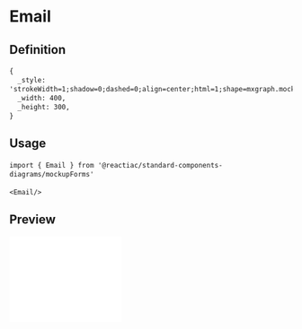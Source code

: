 # Email

## Definition

```
{
  _style: 'strokeWidth=1;shadow=0;dashed=0;align=center;html=1;shape=mxgraph.mockup.forms.anchor;align=right;spacingRight=2;fontColor=#666666;',
  _width: 400,
  _height: 300,
}
```

## Usage

```
import { Email } from '@reactiac/standard-components-diagrams/mockupForms'

<Email/>
```

## Preview

<img src="./email.png" width="200"/>
